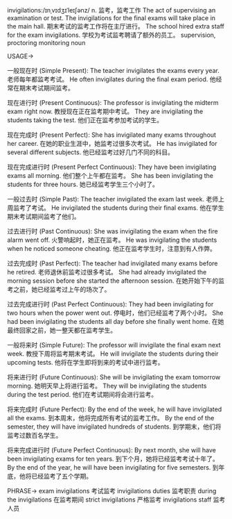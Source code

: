 invigilations:/ɪnˌvɪdʒɪˈleɪʃənz/
n.
监考，监考工作
The act of supervising an examination or test.
The invigilations for the final exams will take place in the main hall.  期末考试的监考工作将在主厅进行。
The school hired extra staff for the exam invigilations.  学校为考试监考聘请了额外的员工。
supervision, proctoring
monitoring
noun


USAGE->

一般现在时 (Simple Present):
The teacher invigilates the exams every year. 老师每年都监考考试。
He often invigilates during the final exam period. 他经常在期末考试期间监考。

现在进行时 (Present Continuous):
The professor is invigilating the midterm exam right now.  教授现在正在监考期中考试。
They are invigilating the students taking the test. 他们正在监考参加考试的学生。

现在完成时 (Present Perfect):
She has invigilated many exams throughout her career.  在她的职业生涯中，她监考过很多次考试。
He has invigilated for several different subjects. 他已经监考过好几门不同的科目。

现在完成进行时 (Present Perfect Continuous):
They have been invigilating exams all morning. 他们整个上午都在监考。
She has been invigilating the students for three hours. 她已经监考学生三个小时了。

一般过去时 (Simple Past):
The teacher invigilated the exam last week. 老师上周监考了考试。
He invigilated the students during their final exams. 他在学生期末考试期间监考了他们。

过去进行时 (Past Continuous):
She was invigilating the exam when the fire alarm went off. 火警响起时，她正在监考。
He was invigilating the students when he noticed someone cheating.  他正在监考学生时，注意到有人作弊。

过去完成时 (Past Perfect):
The teacher had invigilated many exams before he retired. 老师退休前监考过很多考试。
She had already invigilated the morning session before she started the afternoon session.  在她开始下午的监考之前，她已经监考过上午的场次了。

过去完成进行时 (Past Perfect Continuous):
They had been invigilating for two hours when the power went out.  停电时，他们已经监考了两个小时。
She had been invigilating the students all day before she finally went home. 在她最终回家之前，她一整天都在监考学生。

一般将来时 (Simple Future):
The professor will invigilate the final exam next week. 教授下周将监考期末考试。
He will invigilate the students during their upcoming tests. 他将在学生即将到来的考试中进行监考。

将来进行时 (Future Continuous):
She will be invigilating the exam tomorrow morning. 她明天早上将进行监考。
They will be invigilating the students during the test period. 他们在考试期间将会进行监考。

将来完成时 (Future Perfect):
By the end of the week, he will have invigilated all the exams. 到本周末，他将完成所有考试的监考工作。
By the end of the semester, they will have invigilated hundreds of students. 到学期末，他们将监考过数百名学生。

将来完成进行时 (Future Perfect Continuous):
By next month, she will have been invigilating exams for ten years. 到下个月，她将已经监考考试十年了。
By the end of the year, he will have been invigilating for five semesters. 到年底，他将已经监考了五个学期。


PHRASE->
exam invigilations 考试监考
invigilations duties 监考职责
during the invigilations 在监考期间
strict invigilations 严格监考
invigilations staff 监考人员
